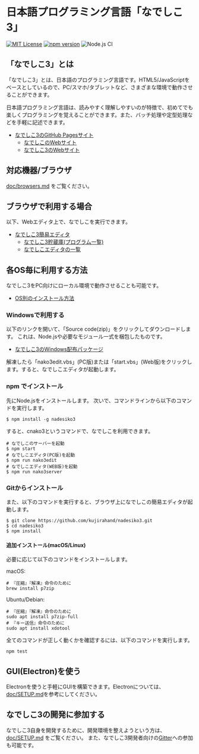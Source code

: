 # 日本語プログラミング言語「なでしこ3」

[![MIT License](https://img.shields.io/badge/license-MIT-blue.svg?style=flat)](LICENSE) [![npm version](https://badge.fury.io/js/nadesiko3.svg)](https://www.npmjs.com/package/nadesiko3) ![Node.js CI](https://github.com/kujirahand/nadesiko3/workflows/Node.js%20CI/badge.svg)

## 「なでしこ3」とは

「なでしこ3」とは、日本語のプログラミング言語です。HTML5/JavaScriptをベースとしているので、PC/スマホ/タブレットなど、さまざまな環境で動作させることができます。

日本語プログラミング言語は、読みやすく理解しやすいのが特徴で、初めてでも楽しくプログラミングを覚えることができます。また、バッチ処理や定型処理などを手軽に記述できます。

- [なでしこ3のGitHub Pagesサイト](https://kujirahand.github.io/nadesiko3/)
  - [なでしこのWebサイト](https://nadesi.com/)
  - [なでしこ3のWebサイト](https://nadesi.com/doc3/)

## 対応機器/ブラウザ

[doc/browsers.md](doc/browsers.md) をご覧ください。

## ブラウザで利用する場合

以下、Webエディタ上で、なでしこを実行できます。

- [なでしこ3簡易エディタ](https://nadesi.com/v3/start)
  - [なでしこ3貯蔵庫(プログラム一覧)](https://n3s.nadesi.com/)
  - [なでしこエディタの一覧](https://nadesi.com/doc3/index.php?%E3%81%AA%E3%81%A7%E3%81%97%E3%81%933%E3%82%A8%E3%83%87%E3%82%A3%E3%82%BF%E3%81%AE%E4%B8%80%E8%A6%A7)

## 各OS毎に利用する方法

なでしこ3をPC向けにローカル環境で動作させることも可能です。

 - [OS別のインストール方法](https://nadesi.com/doc3/go.php?16414)

### Windowsで利用する

以下のリンクを開いて、「Source code(zip)」をクリックしてダウンロードします。
これは、Node.jsや必要なモジュール一式を梱包したものです。

- [なでしこ3のWindows配布パッケージ](https://github.com/kujirahand/nadesiko3win32/releases)

解凍したら「nako3edit.vbs」(PC版)または「start.vbs」(Web版)をクリックします。すると、なでしこエディタが起動します。

### npm でインストール

先にNode.jsをインストールします。
次いで、コマンドラインから以下のコマンドを実行します。

```
$ npm install -g nadesiko3
```

すると、cnako3というコマンドで、なでしこを利用できます。

```
# なでしこのサーバーを起動
$ npm start
# なでしこエディタ(PC版)を起動
$ npm run nako3edit
# なでしこエディタ(WEB版)を起動
$ npm run nako3server
```

### Gitからインストール

また、以下のコマンドを実行すると、ブラウザ上になでしこの簡易エディタが起動します。

```
$ git clone https://github.com/kujirahand/nadesiko3.git
$ cd nadesiko3
$ npm install
```

#### 追加インストール(macOS/Linux)

必要に応じて以下のコマンドをインストールします。

macOS:

```
# 『圧縮』『解凍』命令のために
brew install p7zip
```

Ubuntu/Debian:

```
# 『圧縮』『解凍』命令のために
sudo apt install p7zip-full
# 『キー送信』命令のために
sudo apt install xdotool
```

全てのコマンドが正しく動くかを確認するには、以下のコマンドを実行します。

```
npm test
```

## GUI(Electron)を使う

Electronを使うと手軽にGUIを構築できます。Electronについては、[doc/SETUP.md](doc/SETUP.md)を参考にしてください。

## なでしこ3の開発に参加する

なでしこ3自身を開発するために、開発環境を整えようという方は、 [doc/SETUP.md](doc/SETUP.md) をご覧ください。
また、なでしこ3開発者向けの[Gitter](https://gitter.im/nadesiko3/community)への参加も可能です。

